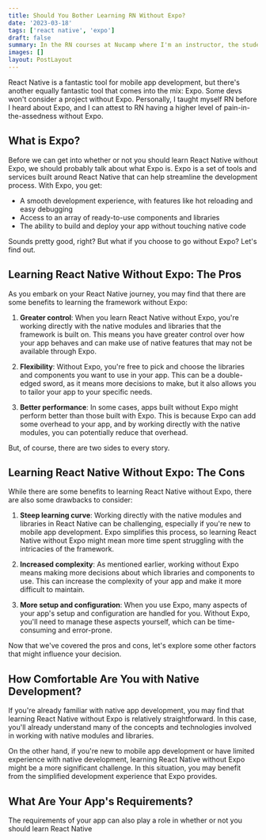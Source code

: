```yaml
---
title: Should You Bother Learning RN Without Expo?
date: '2023-03-18'
tags: ['react native', 'expo']
draft: false
summary: In the RN courses at Nucamp where I'm an instructor, the students learn Expo and RN together with very little delineation between the two. The course being a four-week blitz through RN pretty much necessitates pairing RN and Expo up in order to allow students to jump right in. But are Expo and RN inseparable? What's it like learning  RN without Expo?
images: []
layout: PostLayout
---
```


React Native is a fantastic tool for mobile app development, but there's another equally fantastic tool that comes into the mix: Expo. Some devs won't consider a project without Expo. Personally, I taught myself RN before I heard about Expo, and I can attest to RN having a higher level of pain-in-the-assedness without Expo.

## What is Expo?

Before we can get into whether or not you should learn React Native without Expo, we should probably talk about what Expo is. Expo is a set of tools and services built around React Native that can help streamline the development process. With Expo, you get:

- A smooth development experience, with features like hot reloading and easy debugging
- Access to an array of ready-to-use components and libraries
- The ability to build and deploy your app without touching native code

Sounds pretty good, right? But what if you choose to go without Expo? Let's find out.

## Learning React Native Without Expo: The Pros

As you embark on your React Native journey, you may find that there are some benefits to learning the framework without Expo:

1. **Greater control**: When you learn React Native without Expo, you're working directly with the native modules and libraries that the framework is built on. This means you have greater control over how your app behaves and can make use of native features that may not be available through Expo.

2. **Flexibility**: Without Expo, you're free to pick and choose the libraries and components you want to use in your app. This can be a double-edged sword, as it means more decisions to make, but it also allows you to tailor your app to your specific needs.

3. **Better performance**: In some cases, apps built without Expo might perform better than those built with Expo. This is because Expo can add some overhead to your app, and by working directly with the native modules, you can potentially reduce that overhead.

But, of course, there are two sides to every story.

## Learning React Native Without Expo: The Cons

While there are some benefits to learning React Native without Expo, there are also some drawbacks to consider:

1. **Steep learning curve**: Working directly with the native modules and libraries in React Native can be challenging, especially if you're new to mobile app development. Expo simplifies this process, so learning React Native without Expo might mean more time spent struggling with the intricacies of the framework.

2. **Increased complexity**: As mentioned earlier, working without Expo means making more decisions about which libraries and components to use. This can increase the complexity of your app and make it more difficult to maintain.

3. **More setup and configuration**: When you use Expo, many aspects of your app's setup and configuration are handled for you. Without Expo, you'll need to manage these aspects yourself, which can be time-consuming and error-prone.

Now that we've covered the pros and cons, let's explore some other factors that might influence your decision.

## How Comfortable Are You with Native Development?

If you're already familiar with native app development, you may find that learning React Native without Expo is relatively straightforward. In this case, you'll already understand many of the concepts and technologies involved in working with native modules and libraries.

On the other hand, if you're new to mobile app development or have limited experience with native development, learning React Native without Expo might be a more significant challenge. In this situation, you may benefit from the simplified development experience that Expo provides.

## What Are Your App's Requirements?

The requirements of your app can also play a role in whether or not you should learn React Native
